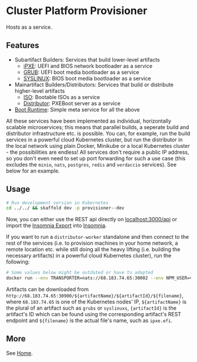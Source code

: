 # Cluster Platform Provisioner

Hosts as a service.

## Features

- Subartifact Builders: Services that build lower-level artifacts
  - [iPXE](./packages/ipxe-manager/src/svc.js): UEFI and BIOS network bootloader as a service
  - [GRUB](./packages/grub-manager/src/svc.js): UEFI boot media bootloader as a service
  - [SYSLINUX](./packages/syslinux-manager/src/svc.js): BIOS boot media bootloader as a service
- Mainartifact Builders/Distributors: Services that build or distribute higher-level artifacts
  - [ISO](./packages/iso-manager/src/svc.js): Bootable ISOs as a service
  - [Distributor](./packages/distributor-manager/src/svc.js): PXEBoot server as a service
- [Boot Runtime](./packages/bootruntime/src/svc.js): Simple meta service for all the above

All these services have been implemented as individual, horizontally scalable microservices; this means that parallel builds, a seperate build and distributor infrastructure etc. is possible. You can, for example, run the build services in a powerful cloud Kubernetes cluster, but run the distributor in the local network using plain Docker, Minikube or a local Kubernetes cluster - the possibilities are endless! All services don't require a public IP address, so you don't even need to set up port forwarding for such a use case (this excludes the `minio`, `nats`, `postgres`, `redis` and `verdaccio` services). See below for an example.

## Usage

```bash
# Run development version in Kubernetes
cd ../../ && skaffold dev -p provisioner--dev
```

Now, you can either use the REST api directly on [localhost:3000/api](http://localhost:3000/api) or import the [Insomnia Export](./packages/insomnia/src/workspace.json) into [Insomnia](https://insomnia.rest/).

If you want to run a `distributor-worker` standalone and then connect to the rest of the services (i.e. to provision machines in your home network, a remote location etc. while still doing all the heavy lifting (i.e. building the necessary artifacts) in a powerful cloud Kubernetes cluster), run the following:

```bash
# Some values below might be outdated or have to adapted
docker run --env TRANSPORTER=nats://68.183.74.65:30002 --env NPM_USER=verdaccio-user --env NPM_PASS=verdaccio-password --env NPM_EMAIL=verdaccio-user@example.com --env NPM_REGISTRY=http://68.183.74.65:30004 --env CLUSTERPLATFORM_DISTRIBUTOR_TAG=sol-earth-eu-de-bw-fds-bbronn-hirschkopfweg-8-pojtinger-felix-local --cap-add=NET_ADMIN --net=host registry.gitlab.com/clusterplatform/clusterplatform/distributor-worker:085e550-dirty
```

Artifacts can be downloaded from `http://68.183.74.65:30900/${artifactName}/${artifactId}/${filename}`, where `68.183.74.65` is one of the Kubernetes nodes' IP, `${artifactName}` is the plural of an artifact such as `grubs` or `syslinuxs`, `{artifactId}` is the artifact's ID which can be found using the corresponding artifact's REST endpoint and `${filename}` is the actual file's name, such as `ipxe.efi`.

## More

See [Home](../site/src/index.md).
